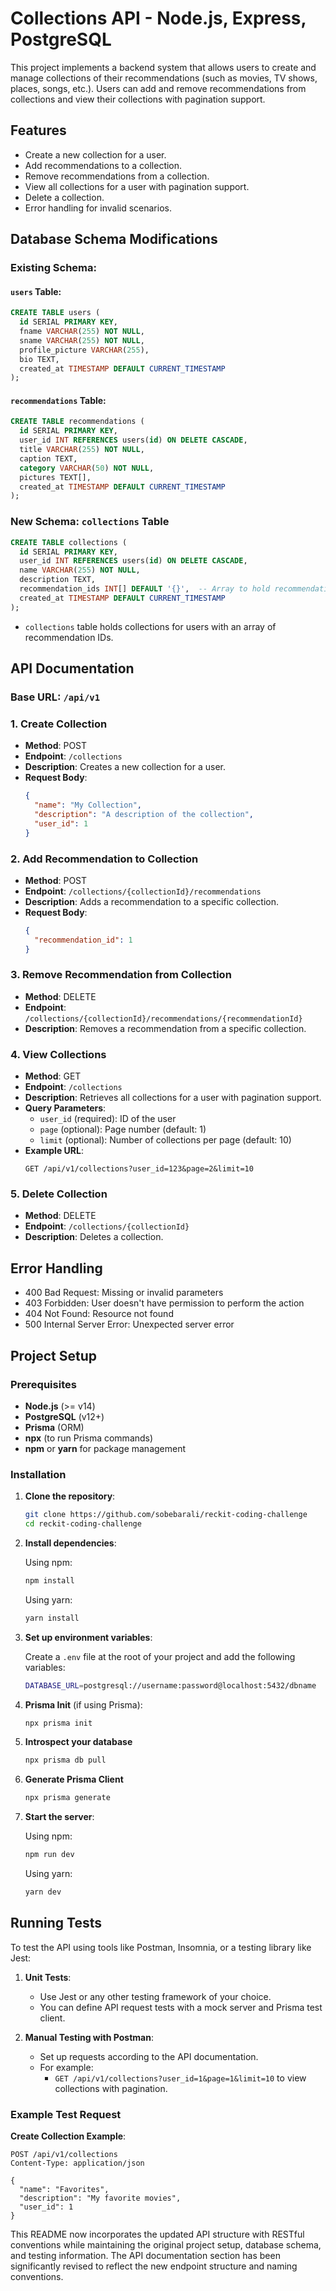 # Collections API - Node.js, Express, PostgreSQL

This project implements a backend system that allows users to create and manage collections of their recommendations (such as movies, TV shows, places, songs, etc.). Users can add and remove recommendations from collections and view their collections with pagination support.

## Features

- Create a new collection for a user.
- Add recommendations to a collection.
- Remove recommendations from a collection.
- View all collections for a user with pagination support.
- Delete a collection.
- Error handling for invalid scenarios.

## Database Schema Modifications

### Existing Schema:

#### `users` Table:

```sql
CREATE TABLE users (
  id SERIAL PRIMARY KEY,
  fname VARCHAR(255) NOT NULL,
  sname VARCHAR(255) NOT NULL,
  profile_picture VARCHAR(255),
  bio TEXT,
  created_at TIMESTAMP DEFAULT CURRENT_TIMESTAMP
);
```

#### `recommendations` Table:

```sql
CREATE TABLE recommendations (
  id SERIAL PRIMARY KEY,
  user_id INT REFERENCES users(id) ON DELETE CASCADE,
  title VARCHAR(255) NOT NULL,
  caption TEXT,
  category VARCHAR(50) NOT NULL,
  pictures TEXT[],
  created_at TIMESTAMP DEFAULT CURRENT_TIMESTAMP
);
```

### New Schema: `collections` Table

```sql
CREATE TABLE collections (
  id SERIAL PRIMARY KEY,
  user_id INT REFERENCES users(id) ON DELETE CASCADE,
  name VARCHAR(255) NOT NULL,
  description TEXT,
  recommendation_ids INT[] DEFAULT '{}',  -- Array to hold recommendation IDs
  created_at TIMESTAMP DEFAULT CURRENT_TIMESTAMP
);
```

- `collections` table holds collections for users with an array of recommendation IDs.

## API Documentation

### Base URL: `/api/v1`

### 1. Create Collection

- **Method**: POST
- **Endpoint**: `/collections`
- **Description**: Creates a new collection for a user.
- **Request Body**:
  ```json
  {
    "name": "My Collection",
    "description": "A description of the collection",
    "user_id": 1
  }
  ```

### 2. Add Recommendation to Collection

- **Method**: POST
- **Endpoint**: `/collections/{collectionId}/recommendations`
- **Description**: Adds a recommendation to a specific collection.
- **Request Body**:
  ```json
  {
    "recommendation_id": 1
  }
  ```

### 3. Remove Recommendation from Collection

- **Method**: DELETE
- **Endpoint**: `/collections/{collectionId}/recommendations/{recommendationId}`
- **Description**: Removes a recommendation from a specific collection.

### 4. View Collections

- **Method**: GET
- **Endpoint**: `/collections`
- **Description**: Retrieves all collections for a user with pagination support.
- **Query Parameters**:
  - `user_id` (required): ID of the user
  - `page` (optional): Page number (default: 1)
  - `limit` (optional): Number of collections per page (default: 10)
- **Example URL**:
  ```
  GET /api/v1/collections?user_id=123&page=2&limit=10
  ```

### 5. Delete Collection

- **Method**: DELETE
- **Endpoint**: `/collections/{collectionId}`
- **Description**: Deletes a collection.

## Error Handling

- 400 Bad Request: Missing or invalid parameters
- 403 Forbidden: User doesn't have permission to perform the action
- 404 Not Found: Resource not found
- 500 Internal Server Error: Unexpected server error

## Project Setup

### Prerequisites

- **Node.js** (>= v14)
- **PostgreSQL** (v12+)
- **Prisma** (ORM)
- **npx** (to run Prisma commands)
- **npm** or **yarn** for package management

### Installation

1. **Clone the repository**:

   ```bash
   git clone https://github.com/sobebarali/reckit-coding-challenge
   cd reckit-coding-challenge
   ```

2. **Install dependencies**:

   Using npm:

   ```bash
   npm install
   ```

   Using yarn:

   ```bash
   yarn install
   ```

3. **Set up environment variables**:

   Create a `.env` file at the root of your project and add the following variables:

   ```bash
   DATABASE_URL=postgresql://username:password@localhost:5432/dbname
   ```

4. **Prisma Init** (if using Prisma):

   ```bash
   npx prisma init
   ```

5. **Introspect your database**

   ```bash
   npx prisma db pull
   ```

6. **Generate Prisma Client**

   ```bash
   npx prisma generate
   ```

7. **Start the server**:

   Using npm:

   ```bash
   npm run dev
   ```

   Using yarn:

   ```bash
   yarn dev
   ```

## Running Tests

To test the API using tools like Postman, Insomnia, or a testing library like Jest:

1. **Unit Tests**:

   - Use Jest or any other testing framework of your choice.
   - You can define API request tests with a mock server and Prisma test client.

2. **Manual Testing with Postman**:
   - Set up requests according to the API documentation.
   - For example:
     - `GET /api/v1/collections?user_id=1&page=1&limit=10` to view collections with pagination.

### Example Test Request

**Create Collection Example**:

```http
POST /api/v1/collections
Content-Type: application/json

{
  "name": "Favorites",
  "description": "My favorite movies",
  "user_id": 1
}
```

This README now incorporates the updated API structure with RESTful conventions while maintaining the original project setup, database schema, and testing information. The API documentation section has been significantly revised to reflect the new endpoint structure and naming conventions.